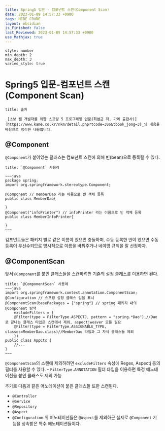 ```yaml
---
title: Spring5 입문 - 컴포넌트 스캔(Component Scan)
date: 2023-01-09 14:57:33 +0900
tags: HIDE CRUDE 
layout: obsidian
is_Finished: false
last_Reviewed: 2023-01-09 14:57:33 +0900
use_Mathjax: true
---
```


```toc
style: number
min_depth: 2
max_depth: 3
varied_style: true
```

# Spring5 입문-컴포넌트 스캔(Component Scan)
```ad-quote
title: 출처

_[초보 웹 개발자를 위한 스프링 5 프로그래밍 입문(최범균 저, 가메 출판사)](https://www.kame.co.kr/nkm/detail.php?tcode=306&tbook_jong=3)_의 내용을 바탕으로 정리한 내용입니다.
```
## @Component
`@Component`가 붙어있는 클래스는 컴포넌트 스캔에 의해 빈(bean)으로 등록될 수 있다.
```ad-example
title: `@Component` 사용례

~~~java
package spring;
import org.springframework.stereotype.Component;

@Component // memberDao 라는 이름으로 빈 객체 등록
public class MemberDao{

}
@Component("infoPrinter") // infoPrinter 라는 이름으로 빈 객체 등록
public class MemberInfoPrinter{

}
~~~
```
컴포넌트들은 패키지 별로 같은 이름이 있으면 충돌하며, 수동 등록한 빈이 있으면 수동 등록이 우선수되므로 명시적으로 이름을 바꿔주거나 네이밍 규칙을 잘 선정하자.

## @ComponentScan
앞서 `@Component`를 붙인 클래스들을 스캔하려면 기존의 설정 클래스를 이용하면 된다.
```ad-example
title: `@ComponentScan` 사용례
~~~java
import org.springframework.context.annotation.ComponentScan;
@Configuration // 스프링 설정 클래스 임을 표시
@ComponentScan(basePackages = {"spring"} // spring 패키지 내의 @Component 탐색
	excludeFilters = {
	@Filter(type = FilterType.ASPECTJ, pattern = "spring.*Dao"),//Dao로 끝나는 클래스 타입은 스캔에서 제외, aspectjweaver 모듈 필요
	@Filter(type = FilterType.ASSIGNABLE_TYPE, classes=MemberDao.class)//MemberDao 타입과 그 자식 클래스들 제외
	})
public class AppCtx {
	//...
}
~~~
```
`@ComponentScan`의 스캔에 제외하려면 `excludeFilters` 속성에 Regex, Aspectj 등의 필터를 사용할 수 있다.
	- `FilterType.ANNOTATION` 필터 타입을 이용하면 특정 애노테이션을 붙인 클래스도 제외 가능

추가로 다음과 같은 어노테이션이 붙은 클래스들 또한 스캔된다.
- `@Controller`
- `@Service`
- `@Repository`
- `@Aspect`
- `@Configuration`
위 어노테이션들은 `@Aspect`를 제외하곤 실제로 `@Component` 기능을 상속받은 특수 애노테이션들이다.


